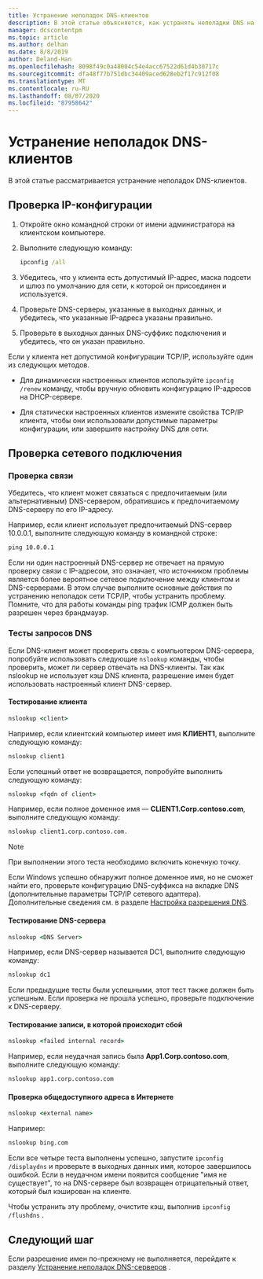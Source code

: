 ```yaml
---
title: Устранение неполадок DNS-клиентов
description: В этой статье объясняется, как устранять неполадки DNS на стороне клиента.
manager: dcscontentpm
ms.topic: article
ms.author: delhan
ms.date: 8/8/2019
author: Deland-Han
ms.openlocfilehash: 8098f49c0a48004c54e4acc67522d61d4b30717c
ms.sourcegitcommit: dfa48f77b751dbc34409aced628eb2f17c912f08
ms.translationtype: MT
ms.contentlocale: ru-RU
ms.lasthandoff: 08/07/2020
ms.locfileid: "87958642"
---
```

# <a name="troubleshooting-dns-clients"></a>Устранение неполадок DNS-клиентов

В этой статье рассматривается устранение неполадок DNS-клиентов.

## <a name="check-ip-configuration"></a>Проверка IP-конфигурации

1. Откройте окно командной строки от имени администратора на клиентском компьютере.

2. Выполните следующую команду:

   ```cmd
   ipconfig /all
   ```

3. Убедитесь, что у клиента есть допустимый IP-адрес, маска подсети и шлюз по умолчанию для сети, к которой он присоединен и используется.

4. Проверьте DNS-серверы, указанные в выходных данных, и убедитесь, что указанные IP-адреса указаны правильно.

5. Проверьте в выходных данных DNS-суффикс подключения и убедитесь, что он указан правильно.

Если у клиента нет допустимой конфигурации TCP/IP, используйте один из следующих методов.

* Для динамически настроенных клиентов используйте `ipconfig /renew` команду, чтобы вручную обновить конфигурацию IP-адресов на DHCP-сервере.

* Для статически настроенных клиентов измените свойства TCP/IP клиента, чтобы они использовали допустимые параметры конфигурации, или завершите настройку DNS для сети.

## <a name="check-network-connection"></a>Проверка сетевого подключения

### <a name="ping-test"></a>Проверка связи

Убедитесь, что клиент может связаться с предпочитаемым (или альтернативным) DNS-сервером, обратившись к предпочитаемому DNS-серверу по его IP-адресу.

Например, если клиент использует предпочитаемый DNS-сервер 10.0.0.1, выполните следующую команду в командной строке:

```cmd
ping 10.0.0.1
```

Если ни один настроенный DNS-сервер не отвечает на прямую проверку связи с IP-адресом, это означает, что источником проблемы является более вероятное сетевое подключение между клиентом и DNS-серверами. В этом случае выполните основные действия по устранению неполадок сети TCP/IP, чтобы устранить проблему. Помните, что для работы команды ping трафик ICMP должен быть разрешен через брандмауэр.

### <a name="dns-query-tests"></a>Тесты запросов DNS

Если DNS-клиент может проверить связь с компьютером DNS-сервера, попробуйте использовать следующие `nslookup` команды, чтобы проверить, может ли сервер отвечать на DNS-клиенты. Так как nslookup не использует кэш DNS клиента, разрешение имен будет использовать настроенный клиент DNS-сервер.

#### <a name="test-a-client"></a>Тестирование клиента

```cmd
nslookup <client>
```

Например, если клиентский компьютер имеет имя **КЛИЕНТ1**, выполните следующую команду:

```cmd
nslookup client1
```

Если успешный ответ не возвращается, попробуйте выполнить следующую команду:

```cmd
nslookup <fqdn of client>
```

Например, если полное доменное имя — **CLIENT1.Corp.contoso.com**, выполните следующую команду:

```cmd
nslookup client1.corp.contoso.com.
```

> [!NOTE]
> При выполнении этого теста необходимо включить конечную точку.

Если Windows успешно обнаружит полное доменное имя, но не сможет найти его, проверьте конфигурацию DNS-суффикса на вкладке DNS (дополнительные параметры TCP/IP сетевого адаптера). Дополнительные сведения см. в разделе [Настройка разрешения DNS](/previous-versions/tn-archive/dd163570(v=technet.10)#configuring-dns-resolution).

#### <a name="test-the-dns-server"></a>Тестирование DNS-сервера

```cmd
nslookup <DNS Server>
```

Например, если DNS-сервер называется DC1, выполните следующую команду:

```cmd
nslookup dc1
```
Если предыдущие тесты были успешными, этот тест также должен быть успешным. Если проверка не прошла успешно, проверьте подключение к DNS-серверу.

#### <a name="test-the-failing-record"></a>Тестирование записи, в которой происходит сбой

```cmd
nslookup <failed internal record>
```

Например, если неудачная запись была **App1.Corp.contoso.com**, выполните следующую команду:

```cmd
nslookup app1.corp.contoso.com
```

#### <a name="test-a-public-internet-address"></a>Проверка общедоступного адреса в Интернете

```cmd
nslookup <external name>
```

Например:
```cmd
nslookup bing.com
```

Если все четыре теста выполнены успешно, запустите `ipconfig /displaydns` и проверьте в выходных данных имя, которое завершилось ошибкой. Если в неудачном имени появится сообщение "имя не существует", то на DNS-сервере был возвращен отрицательный ответ, который был кэширован на клиенте.

Чтобы устранить эту проблему, очистите кэш, выполнив `ipconfig /flushdns` .

## <a name="next-step"></a>Следующий шаг

Если разрешение имен по-прежнему не выполняется, перейдите к разделу [Устранение неполадок DNS-серверов](troubleshoot-dns-server.md) .
